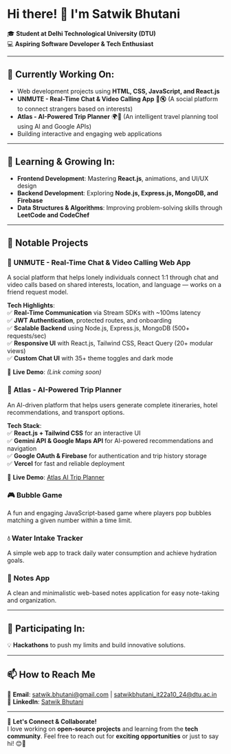 # Hi there! 👋 I'm Satwik Bhutani  

🎓 **Student at Delhi Technological University (DTU)**  
💻 **Aspiring Software Developer & Tech Enthusiast**  

---

## 🔭 Currently Working On:  
- Web development projects using **HTML, CSS, JavaScript, and React.js**  
- **UNMUTE - Real-Time Chat & Video Calling App** 🎤🔇 (A social platform to connect strangers based on interests)  
- **Atlas - AI-Powered Trip Planner** 🌍🚀 (An intelligent travel planning tool using AI and Google APIs)  
- Building interactive and engaging web applications  

---

## 🌱 Learning & Growing In:  
- **Frontend Development**: Mastering **React.js**, animations, and UI/UX design  
- **Backend Development**: Exploring **Node.js, Express.js, MongoDB, and Firebase**  
- **Data Structures & Algorithms**: Improving problem-solving skills through **LeetCode and CodeChef**  

---

## 🚀 Notable Projects  

### 🎤 **UNMUTE - Real-Time Chat & Video Calling Web App**  
A social platform that helps lonely individuals connect 1:1 through chat and video calls based on shared interests, location, and language — works on a friend request model.

**Tech Highlights**:  
✅ **Real-Time Communication** via Stream SDKs with ~100ms latency  
✅ **JWT Authentication**, protected routes, and onboarding  
✅ **Scalable Backend** using Node.js, Express.js, MongoDB (500+ requests/sec)  
✅ **Responsive UI** with React.js, Tailwind CSS, React Query (20+ modular views)  
✅ **Custom Chat UI** with 35+ theme toggles and dark mode  

🔗 **Live Demo**: *(Link coming soon)*  


### 🧠 **Atlas - AI-Powered Trip Planner**  
An AI-driven platform that helps users generate complete itineraries, hotel recommendations, and transport options.

**Tech Stack**:  
✅ **React.js + Tailwind CSS** for an interactive UI  
✅ **Gemini API & Google Maps API** for AI-powered recommendations and navigation  
✅ **Google OAuth & Firebase** for authentication and trip history storage  
✅ **Vercel** for fast and reliable deployment  

🔗 **Live Demo**: [Atlas AI Trip Planner](https://atlas-ai-trip-planner.vercel.app/)  


### 🎮 **Bubble Game**  
A fun and engaging JavaScript-based game where players pop bubbles matching a given number within a time limit.  

### 💧 **Water Intake Tracker**  
A simple web app to track daily water consumption and achieve hydration goals.  

### 📝 **Notes App**  
A clean and minimalistic web-based notes application for easy note-taking and organization.  

---

## 🚀 Participating In:  
💡 **Hackathons** to push my limits and build innovative solutions.  

---

## 📫 How to Reach Me  
📧 **Email**: [satwik.bhutani@gmail.com](mailto:satwik.bhutani@gmail.com) | [satwikbhutani_it22a10_24@dtu.ac.in](mailto:satwikbhutani_it22a10_24@dtu.ac.in)  
🔗 **LinkedIn**: [Satwik Bhutani](https://www.linkedin.com/in/satwikbhutani/)  

---

🌟 **Let's Connect & Collaborate!**  
I love working on **open-source projects** and learning from the **tech community**. Feel free to reach out for **exciting opportunities** or just to say hi! 😊🚀  
